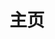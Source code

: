 ---
  home: true
  icon: home
  title: 主页
  footer: '
  <a href="https://vuepress.vuejs.org/"><img src="https://img.shields.io/badge/VuePress-2.0.0-brightgreen?style=flat&logo=vue.js" alt=\"VuePress"></a> <a href="https://github.com/vuepress-theme-hope/vuepress-theme-hope"><img src="https://img.shields.io/badge/Theme-Hope-3eaf7c?style=flat" alt="Theme"></a> <a href="https://vercel.com/"><img src="https://img.shields.io/badge/Vercel-gray?style=flat&logo=vercel" alt="Vercel"></a><br>
  <b>网站制作：<a href="https://space.bilibili.com/321425686/">轻虹空雨</a> | 背景图作者: <a href="https://space.bilibili.com/1203140540">阿巴Abba_</a></b>'
  bgImage: https://pic.mufeng086.com/i/2023/09/22/ixv1yn.webp
  bgImageStyle:
    background-attachment: fixed
  heroFullScreen: true
  heroText: 木绘社
  tagline: 由高木同学粉丝组成的同人动画制作团队
  actions:
    - text: 关于
      link: ./about/
      
    - text: ↗️
      link: .
      icon: language

---